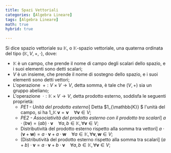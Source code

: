 ```yaml
---
title: Spazi Vettoriali
categories: [Algebra Lineare]
tags: [Algebra Lineare]
math: true
hybrid: true

---
```


Si dice spazio vettoriale su $\mathbb{K}$, o $\mathbb{K}$-spazio vettoriale, una quaterna ordinata del tipo $(\mathbb{K},V,+,\cdot)$, dove:
- $\mathbb{K}$ è un campo, che prende il nome di campo degli scalari dello spazio, e i suoi elementi sono detti scalari;
- $V$ è un insieme, che prende il nome di sostegno dello spazio, e i suoi elementi sono detti vettori;
- L'operazione $\; +:V \times V \rightarrow V$, detta somma, è tale che $(V,+)$ sia un gruppo abeliano;
- L'operazione $\; \cdot : \mathbb{K} \times V \rightarrow V$, detta prodotto esterno, soddisfa le seguenti proprietà:
    - _PE1 - Unità del prodotto esterno_] Detta $1\_{\mathbb{K}} $ l'unità del campo, si ha $1\_{\mathbb{K}} \; \mathbf{v} = \mathbf{v} \quad \forall \mathbf{v} \in V$;
    - _PE2 - Associatività del prodotto esterno con il prodotto tra scalari_] $a\cdot (b\mathbf{v}) = (ab)\cdot \mathbf{v} \quad \forall a,b\in \mathbb{K} , \forall \mathbf{v} \in V$;
    - Distributività del prodotto esterno rispetto alla somma tra vettori] $a\cdot (\mathbf{v} + \mathbf{w}) = a\cdot \mathbf{v} + a \cdot \mathbf{w} \quad \forall a \in \mathbb{K} , \forall \mathbf{v},\mathbf{w} \in V$;
    - (Distributività del prodotto esterno rispetto alla somma tra scalari]    $(a+b) \cdot \mathbf{v} = a\cdot \mathbf{v} + b \cdot \mathbf{v} \quad \forall a,b \in \mathbb{K} , \forall \mathbf{v} \in V$;